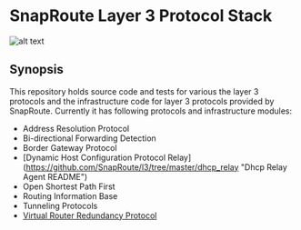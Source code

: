# SnapRoute Layer 3 Protocol Stack

![alt text](https://github.com/SnapRoute/l3/blob/master/docs/L3_Module_Diagram.png "Architecture")

## Synopsis
This repository holds source code and tests for various the layer 3 protocols and the infrastructure code for layer 3 protocols provided by SnapRoute.
Currently it has following protocols and infrastructure modules:
 - Address Resolution Protocol 
 - Bi-directional Forwarding Detection
 - Border Gateway Protocol
 - [Dynamic Host Configuration Protocol Relay] (https://github.com/SnapRoute/l3/tree/master/dhcp_relay "Dhcp Relay Agent README")
 - Open Shortest Path First
 - Routing Information Base
 - Tunneling Protocols
 - [Virtual Router Redundancy Protocol](https://github.com/SnapRoute/l3/tree/master/vrrp "VRRP's README")

